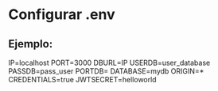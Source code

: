 # Configurar .env

## Ejemplo:

IP=localhost
PORT=3000
DBURL=IP
USERDB=user_database
PASSDB=pass_user
PORTDB=
DATABASE=mydb
ORIGIN=*
CREDENTIALS=true
JWTSECRET=helloworld
